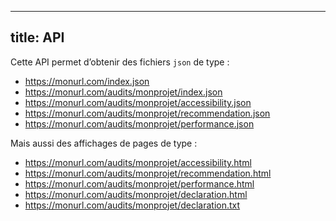
---
title: API
---

Cette API permet d’obtenir des fichiers `json` de type :

 * https://monurl.com/index.json
 * https://monurl.com/audits/monprojet/index.json
 * https://monurl.com/audits/monprojet/accessibility.json
 * https://monurl.com/audits/monprojet/recommendation.json
 * https://monurl.com/audits/monprojet/performance.json

Mais aussi des affichages de pages de type :

 * https://monurl.com/audits/monprojet/accessibility.html
 * https://monurl.com/audits/monprojet/recommendation.html
 * https://monurl.com/audits/monprojet/performance.html
 * https://monurl.com/audits/monprojet/declaration.html
 * https://monurl.com/audits/monprojet/declaration.txt


